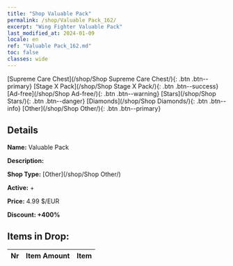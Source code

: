 ```yaml
---
title: "Shop Valuable Pack"
permalink: /shop/Valuable Pack_162/
excerpt: "Wing Fighter Valuable Pack"
last_modified_at: 2024-01-09
locale: en
ref: "Valuable Pack_162.md"
toc: false
classes: wide
---
```



  [Supreme Care Chest](/shop/Shop Supreme Care Chest/){: .btn .btn--primary}   [Stage X Pack](/shop/Shop Stage X Pack/){: .btn .btn--success}   [Ad-free](/shop/Shop Ad-free/){: .btn .btn--warning}   [Stars](/shop/Shop Stars/){: .btn .btn--danger}   [Diamonds](/shop/Shop Diamonds/){: .btn .btn--info}   [Other](/shop/Shop Other/){: .btn .btn--primary} 

## Details

 **Name:** Valuable Pack 

 **Description:** 

 **Shop Type:** [Other](/shop/Shop Other/)

 **Active:** + 

 **Price:** 4.99 $/EUR 

 **Discount: +400%** 



## Items in Drop:

  |  Nr | Item Amount  |       Item       |
  |:----|:------------:|:-----------------|

